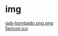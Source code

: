 # img 
<a href='https://gabrielryanft.github.io/learning/cursoemvideo/htmlecss/html/img/gab-bombado.png.png/' target='_blank' rel='next'>gab-bombado.png.png</a><br/>
<a href='https://gabrielryanft.github.io/learning/cursoemvideo/htmlecss/html/img/favicon.ico/' target='_blank' rel='next'>favicon.ico</a><br/>
